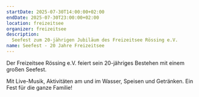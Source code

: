 ```yaml
---
startDate: 2025-07-30T14:00:00+02:00
endDate: 2025-07-30T23:00:00+02:00
location: freizeitsee
organizer: freizeitsee
description:
  Seefest zum 20-jährigen Jubiläum des Freizeitsee Rössing e.V.
name: Seefest - 20 Jahre Freizeitsee
---
```


Der Freizeitsee Rössing e.V. feiert sein 20-jähriges Bestehen mit einem großen Seefest.

Mit Live-Musik, Aktivitäten am und im Wasser, Speisen und Getränken. Ein Fest für die ganze Familie!